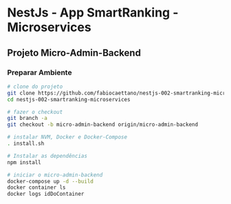 # NestJs - App SmartRanking - Microservices

## Projeto Micro-Admin-Backend

### Preparar Ambiente

``` bash
# clone do projeto 
git clone https://github.com/fabiocaettano/nestjs-002-smartranking-microservices.git
cd nestjs-002-smartranking-microservices

# fazer o checkout
git branch -a
git checkout -b micro-admin-backend origin/micro-admin-backend

# instalar NVM, Docker e Docker-Compose 
. install.sh

# Instalar as dependências
npm install

# iniciar o micro-admin-backend
docker-compose up -d --build
docker container ls
docker logs idDoContainer
```


